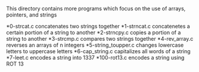 This directory contains more programs which focus on the use of arrays, pointers, and strings

*0-strcat.c concatenates two strings together
*1-strncat.c concatenetes a certain portion of a string to another
*2-strncpy.c copies a portion of a string to another
*3-strcmp.c compares two strings together
*4-rev_array.c reverses an arrays of n integers
*5-string_toupper.c changes lowercase letters to uppercase letters
*6-cap_string.c capitalizes all words of a string
*7-leet.c encodes a string into 1337
*100-rot13.c encodes a string using ROT 13
